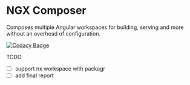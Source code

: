 # NGX Composer

Composes multiple Angular workspaces for building, serving and more without an overhead of configuration.

[![Codacy Badge](https://app.codacy.com/project/badge/Grade/74da2fd774574631b3c02c51ed53a293)](https://www.codacy.com/gh/hoevelmanns/ngx-composer/dashboard?utm_source=github.com&amp;utm_medium=referral&amp;utm_content=hoevelmanns/ngx-composer&amp;utm_campaign=Badge_Grade)

TODO
- [ ] support nx workspace with packagr
- [ ] add final report

